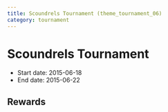 ```yaml
---
title: Scoundrels Tournament (theme_tournament_06)
category: tournament
---
```

# Scoundrels Tournament

  * Start date: 2015-06-18
  * End date: 2015-06-22

## Rewards

